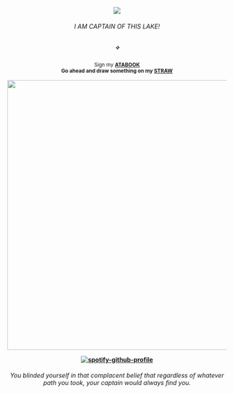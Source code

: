 <div align="center">

![](https://komarev.com/ghpvc/?username=THATGREATDAY&color=6c1d08&label=⚝)

<div align="center">
  
###### I AM CAPTAIN OF THIS LAKE!
##### ✧

<sub>Sign my [**ATABOOK**](https://greatday.atabook.org) <br><b>Go<b> ahead and draw something on my [**STRAW**](https://specialgrade.straw.page)</sub>


<div align="center">

<img src="https://i.ibb.co/FqnFZ6dK/Untitled422-1.png" width="620px">

[![spotify-github-profile](https://spotify-github-profile.kittinanx.com/api/view?uid=f2n6prthunxkl481yp07tfdlz&cover_image=true&theme=natemoo-re&show_offline=false&background_color=121212&interchange=false&bar_color=992d1a&bar_color_cover=false)](https://github.com/kittinan/spotify-github-profile)
###### _You blinded yourself in that complacent belief that regardless of whatever path you took, your captain would always find you._
